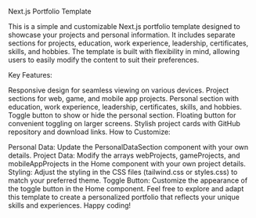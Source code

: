 Next.js Portfolio Template

This is a simple and customizable Next.js portfolio template designed to showcase your projects and personal information. It includes separate sections for projects, education, work experience, leadership, certificates, skills, and hobbies. The template is built with flexibility in mind, allowing users to easily modify the content to suit their preferences.

Key Features:

Responsive design for seamless viewing on various devices.
Project sections for web, game, and mobile app projects.
Personal section with education, work experience, leadership, certificates, skills, and hobbies.
Toggle button to show or hide the personal section.
Floating button for convenient toggling on larger screens.
Stylish project cards with GitHub repository and download links.
How to Customize:

Personal Data: Update the PersonalDataSection component with your own details.
Project Data: Modify the arrays webProjects, gameProjects, and mobileAppProjects in the Home component with your own project details.
Styling: Adjust the styling in the CSS files (tailwind.css or styles.css) to match your preferred theme.
Toggle Button: Customize the appearance of the toggle button in the Home component.
Feel free to explore and adapt this template to create a personalized portfolio that reflects your unique skills and experiences. Happy coding!

